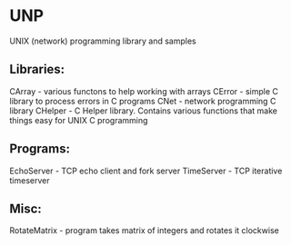 # UNP
UNIX (network) programming library and samples

Libraries:
------------
CArray       - various functons to help working with arrays
CError       - simple C library to process errors in C programs
CNet         - network programming C library
CHelper	     - C Helper library. Contains various functions that make things easy for UNIX C programming

Programs:
-----------
EchoServer   - TCP echo client and fork server
TimeServer   - TCP iterative timeserver

Misc:
-----------
RotateMatrix - program takes matrix of integers and rotates it clockwise
